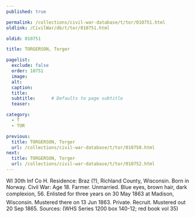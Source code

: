 ```yaml
---
published: true

permalink: /collections/civil-war-database/t/tor/010751.html
oldlink: /CivilWar/db/t/tor/010751.html

oldid: 010751

title: TORGERSON, Torger

pagelist:
  exclude: false
  order: 10751
  image: 
  alt:
  caption:
  title:
  subtitle:      # Defaults to page subtitle
  teaser:

category: 
  - T 
  - TOR

previous:
  title: TORGERSON, Torger
  url: /collections/civil-war-database/t/tor/010750.html  
next:
  title: TORGERSON, Torger
  url: /collections/civil-war-database/t/tor/010752.html   
---
```

WI 30th Inf Co H. Residence: Braz (?), Richland County, Wisconsin. Born in Norway. Civil War: Age 18. Farmer. Unmarried. Blue eyes, brown hair, dark complexion, 5&#146;6&#148;. Enlisted for three years on 30 May 1863 at Madison, Wisconsin. Mustered there on 13 Jun 1863. Private. Recruit. Mustered out 20 Sep 1865. Sources: (WHS Series 1200 box 140-12; red book vol 35)